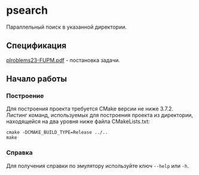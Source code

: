 # psearch
Параллельный поиск в указанной директории.

## Спецификация
[plroblems23-FUPM.pdf](https://www.babichev.org/os/problems23-FUPM.pdf) - постановка задачи.

## Начало работы
### Построение
Для построения проекта требуется CMake версии не ниже 3.7.2. Листинг команд, используемых для построения проекта из директории, находящейся на два уровня ниже файла CMakeLists.txt:
```
cmake -DCMAKE_BUILD_TYPE=Release ../..
make
```

### Справка
Для получения справки по эмулятору используйте ключ `--help` или `-h`.